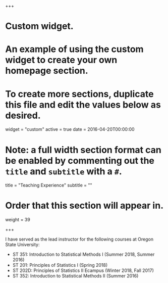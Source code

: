+++
# Custom widget.
# An example of using the custom widget to create your own homepage section.
# To create more sections, duplicate this file and edit the values below as desired.
widget = "custom"
active = true
date = 2016-04-20T00:00:00

# Note: a full width section format can be enabled by commenting out the `title` and `subtitle` with a `#`.
title = "Teaching Experience"
subtitle = ""

# Order that this section will appear in.
weight = 39

+++

I have served as the lead instructor for the following courses at Oregon State University:

- ST 351: Introduction to Statistical Methods I (Summer 2018, Summer 2016)
- ST 201: Principles of Statistics I (Spring 2018)
- ST 202D: Principles of Statistics II Ecampus (Winter 2018, Fall 2017)
- ST 352: Introduction to Statistical Methods II (Summer 2016)

